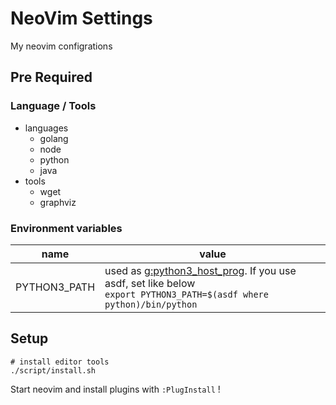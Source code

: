 # NeoVim Settings

My neovim configrations

## Pre Required

### Language / Tools

- languages
  - golang
  - node
  - python
  - java
- tools
  - wget
  - graphviz

### Environment variables

| name         | value                                                                                                                                                                                                                                   |
| ------------ | --------------------------------------------------------------------------------------------------------------------------------------------------------------------------------------------------------------------------------------- |
| PYTHON3_PATH | used as [g:python3_host_prog](https://github.com/deoplete-plugins/deoplete-jedi/wiki/Setting-up-Python-for-Neovim#using-virtual-environments). If you use asdf, set like below<br>`export PYTHON3_PATH=$(asdf where python)/bin/python` |

## Setup

```console
# install editor tools
./script/install.sh
```

Start neovim and install plugins with `:PlugInstall` !
